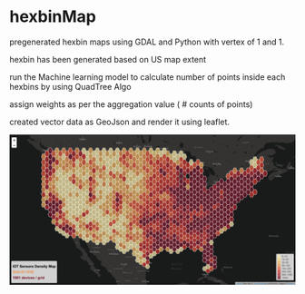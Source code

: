 # hexbinMap

pregenerated hexbin maps using GDAL and Python with vertex of 1 and 1.

hexbin has been generated based on US map extent

run the Machine learning model to calculate number of points inside each hexbins by using QuadTree Algo

assign weights as per the aggregation value ( # counts of points)

created vector data as GeoJson and render it using leaflet.


![alt text](https://github.com/immayanksrv/hexbinMap/raw/master/Screen%20Shot%202021-05-31%20at%2011.34.21%20AM.png)
